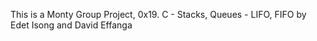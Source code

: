 This is a Monty Group Project, 0x19. C - Stacks, Queues - LIFO, FIFO by Edet Isong and David Effanga
